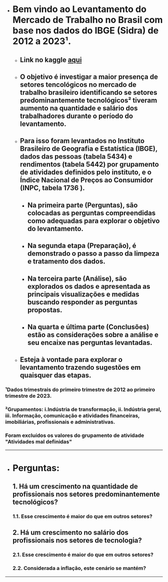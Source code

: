 * # Bem vindo ao **Levantamento do Mercado de Trabalho no Brasil com base nos dados do IBGE (Sidra) de 2012 a 2023¹.**
    * ## Link no kaggle [aqui](https://www.kaggle.com/calilidossantossilva/labor-in-brazil-2012-2023/edit)
    * ## O **objetivo** é investigar a maior presença de setores tencológicos no mercado de trabalho brasileiro identificando se setores predominantemente tecnológicos² tiveram aumento na quantidade e salário dos trabalhadores durante o período do levantamento.
    
    * ## Para isso **foram levantados no Instituto Brasileiro de Geografia e Estatística (IBGE), dados das pessoas** (tabela 5434) **e rendimentos** (tabela 5442) por grupamento de atividades definidos pelo instituto, e o **Índice Nacional de Preços ao Consumidor (INPC,** tabela 1736 **).**
    
        * ## Na primeira parte (**Perguntas**), são colocadas as perguntas compreendidas como adequadas para explorar o objetivo do levantamento. 
        * ## Na segunda etapa (**Preparação**), é demonstrado o passo a passo da limpeza e tratamento dos dados. 
        * ## Na terceira parte (**Análise**), são explorados os dados e apresentada as principais visualizações e medidas buscando responder as perguntas propostas. 
        * ## Na quarta e última parte (**Conclusões**) estão as considerações sobre a análise e seu encaixe nas perguntas levantadas.
    
    * ## **Esteja à vontade para explorar o levantamento** trazendo sugestões em quaisquer das etapas.
    
### **¹Dados trimestrais do primeiro trimestre de 2012 ao primeiro trimestre de 2023.**
### **²Grupamentos: i.Indústria de transformação, ii. Indústria geral, iii. Informação, comunicação e atividades financeiras, imobiliárias, profissionais e administrativas.**
### **Foram excluídos os valores do grupamento de atividade "Atividades mal definidas"**

___

- # **Perguntas:**
    ## **1. Há um crescimento na quantidade de profissionais nos setores predominantemente tecnológicos?**
    ### 1.1. Esse crescimento é maior do que em outros setores?
        
    ## **2. Há um crescimento no salário dos profissionais nos setores de tecnologia?**
    ### 2.1. Esse crescimento é maior do que em outros setores?
    ### 2.2. Considerada a inflação, este cenário se mantém?

___

